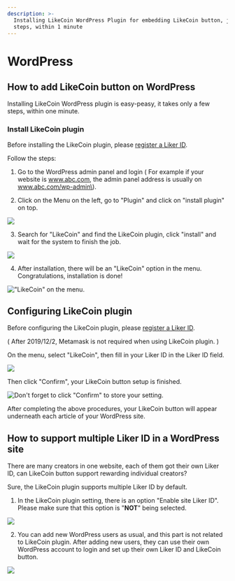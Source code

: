 ```yaml
---
description: >-
  Installing LikeCoin WordPress Plugin for embedding LikeCoin button, just a few
  steps, within 1 minute
---
```


# WordPress

## How to add LikeCoin button on WordPress

Installing LikeCoin WordPress plugin is easy-peasy, it takes only a few steps, within one minute.

### Install LikeCoin plugin  <a id="-likecoin-"></a>

Before installing the LikeCoin plugin, please [register a Liker ID](https://docs.like.co/user-guide/liker-id/how-to-register-a-liker-id).

Follow the steps:

1. Go to the WordPress admin panel and login \( For example if your website is www.abc.com, the admin panel address is usually on www.abc.com/wp-admin\).

2. Click on the Menu on the left, go to "Plugin" and click on "install plugin" on top.

![](https://downloads.intercomcdn.com/i/o/72823649/de9b920907d2af82226ac75d/image.png)

3. Search for "LikeCoin" and find the LikeCoin plugin, click "install" and wait for the system to finish the job.

![](https://downloads.intercomcdn.com/i/o/72829954/b4eb1f0016d9d8625fbae18d/image+%281%29.png)

4. After installation, there will be an "LikeCoin" option in the menu. Congratulations,  installation is done!  


![&quot;LikeCoin&quot; on the menu.](https://downloads.intercomcdn.com/i/o/78316704/563d879f9e38b9a1095c47be/menu+choice.png)

## Configuring LikeCoin plugin

Before configuring the LikeCoin plugin, please [register a Liker ID](https://docs.like.co/user-guide/liker-id/how-to-register-a-liker-id).

 \( After 2019/12/2, Metamask is not required when using LikeCoin plugin. \) 

On the menu, select "LikeCoin",  then fill in your Liker ID in the Liker ID field.

![](https://downloads.intercomcdn.com/i/o/169029380/cb32c7bb0355af7cc8fcd90a/image.png)

Then click "Confirm",  your LikeCoin button setup is finished.

![Don&apos;t forget to click &quot;Confirm&quot; to store your setting.](https://downloads.intercomcdn.com/i/o/169030016/a06e41a0df716187532d749b/image.png)

After completing the above procedures, your LikeCoin button will appear underneath each article of your WordPress site.

## How to support multiple Liker ID in a WordPress site

There are many creators in one website, each of them got their own Liker ID, can LikeCoin button support rewarding individual creators?

Sure, the LikeCoin plugin supports multiple Liker ID by default.

1. In the LikeCoin plugin setting, there is an option  "Enable site Liker ID".  Please make sure that this option is "**NOT**" being selected.

![](https://downloads.intercomcdn.com/i/o/136642368/d706b1b2fce0cc75ee5b41f8/image.png)

2. You can add new WordPress users as usual, and this part is not related to LikeCoin plugin. After adding new users, they can use their own WordPress account to login and set up their own Liker ID and LikeCoin button.

![](https://downloads.intercomcdn.com/i/o/136642597/50fe2f0401676caf9ebf86f6/image.png)

